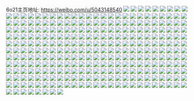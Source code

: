 6o21主页地址: https://weibo.com/u/5043148540 
![](https://wx4.sinaimg.cn/mw2000/005vixjuly1h90b77owddj32c0340qv6.jpg) 
![](https://wx4.sinaimg.cn/mw2000/005vixjuly1h90b78gpkpj32c0340npe.jpg) 
![](https://wx4.sinaimg.cn/mw2000/005vixjuly1h8y68l49arj323u35sx6p.jpg) 
![](https://wx4.sinaimg.cn/mw2000/005vixjuly1h8w8zckcsfj30wr0a9dhb.jpg) 
![](https://wx4.sinaimg.cn/mw2000/005vixjuly1h8w8zduii7j31tn2qge82.jpg) 
![](https://wx4.sinaimg.cn/mw2000/005vixjuly1h8n6mp65y7j30u0140jxd.jpg) 
![](https://wx4.sinaimg.cn/mw2000/005vixjuly1h8n6mpps5pj30u0140ten.jpg) 
![](https://wx4.sinaimg.cn/mw2000/005vixjuly1h8n6moaaj9j31400u010s.jpg) 
![](https://wx4.sinaimg.cn/mw2000/005vixjuly1h8n6mqmqq5j30u0140n3n.jpg) 
![](https://wx4.sinaimg.cn/mw2000/005vixjuly1h8fhh3l3cij32c0340qv5.jpg) 
![](https://wx4.sinaimg.cn/mw2000/005vixjuly1h8fhh4tsmmj31o05z07wj.jpg) 
![](https://wx4.sinaimg.cn/mw2000/005vixjuly1h8abmy45u0j30u014047v.jpg) 
![](https://wx4.sinaimg.cn/mw2000/005vixjuly1h8abmxm4rfj30u0140te2.jpg) 
![](https://wx4.sinaimg.cn/mw2000/005vixjuly1h83tnlf5m5j30wr0wrach.jpg) 
![](https://wx4.sinaimg.cn/mw2000/005vixjuly1h83tnkbb6ij34802tcb2c.jpg) 
![](https://wx4.sinaimg.cn/mw2000/005vixjuly1h83tpq6jkij33402c0h8k.jpg) 
![](https://wx4.sinaimg.cn/mw2000/005vixjuly1h83tpnihqej31sc2dskjl.jpg) 
![](https://wx4.sinaimg.cn/mw2000/005vixjuly1h83tpo9khej31sc2dsnpd.jpg) 
![](https://wx4.sinaimg.cn/mw2000/005vixjuly1h83tsfbmimj32c02c0hdt.jpg) 
![](https://wx4.sinaimg.cn/mw2000/005vixjuly1h83tpqw6shj328c28cb29.jpg) 
![](https://wx4.sinaimg.cn/mw2000/005vixjuly1h7qq2sotmdj30u01sygo3.jpg) 
![](https://wx4.sinaimg.cn/mw2000/005vixjuly1h7hw0m4yrrj30jb0xhn2r.jpg) 
![](https://wx4.sinaimg.cn/mw2000/005vixjuly1h7hw0mc75wj30ji0y3te9.jpg) 
![](https://wx4.sinaimg.cn/mw2000/005vixjuly1h7djdz893wj30u01400z9.jpg) 
![](https://wx4.sinaimg.cn/mw2000/005vixjuly1h7dje1fv1pj30u0140go3.jpg) 
![](https://wx4.sinaimg.cn/mw2000/005vixjuly1h7dje3bzxzj30u01400tz.jpg) 
![](https://wx4.sinaimg.cn/mw2000/005vixjuly1h7djfuhancj30u014042x.jpg) 
![](https://wx4.sinaimg.cn/mw2000/005vixjuly1h6szysu7odj30u0140k1l.jpg) 
![](https://wx4.sinaimg.cn/mw2000/005vixjuly1h6szyttsxjj31400u048a.jpg) 
![](https://wx4.sinaimg.cn/mw2000/005vixjuly1h6szywovj6j30u0140jyb.jpg) 
![](https://wx4.sinaimg.cn/mw2000/005vixjuly1h6szyxrn9fj30u0140qcu.jpg) 
![](https://wx4.sinaimg.cn/mw2000/005vixjuly1h6szyvrqshj30u0140n22.jpg) 
![](https://wx4.sinaimg.cn/mw2000/005vixjuly1h6szyyc9auj30u00u0t9p.jpg) 
![](https://wx4.sinaimg.cn/mw2000/005vixjuly1h6szyzdffzj31400u04aq.jpg) 
![](https://wx4.sinaimg.cn/mw2000/005vixjuly1h6p1dysijbj30u0140q3u.jpg) 
![](https://wx4.sinaimg.cn/mw2000/005vixjuly1h6p1gjxwkbj30u0140agq.jpg) 
![](https://wx4.sinaimg.cn/mw2000/005vixjuly1h5cvfjayr7j30u0140dmi.jpg) 
![](https://wx4.sinaimg.cn/mw2000/005vixjuly1h3m30nnmc6j30u0140ter.jpg) 
![](https://wx4.sinaimg.cn/mw2000/005vixjuly1h3m331h7uqj31400u0dkq.jpg) 
![](https://wx4.sinaimg.cn/mw2000/005vixjuly1h3m36fye63j30u019049v.jpg) 
![](https://wx4.sinaimg.cn/mw2000/005vixjuly1h3m36g7pdfj30u0140gui.jpg) 
![](https://wx4.sinaimg.cn/mw2000/005vixjuly1h3kd4b6klyj31hh0u0gu0.jpg) 
![](https://wx4.sinaimg.cn/mw2000/005vixjuly1h3kd4aw3elj30u01hhgxq.jpg) 
![](https://wx4.sinaimg.cn/mw2000/005vixjuly1h3kd4a1s56j30u01hgk25.jpg) 
![](https://wx4.sinaimg.cn/mw2000/005vixjuly1h3kd4abm5jj30u01hgwt3.jpg) 
![](https://wx4.sinaimg.cn/mw2000/005vixjuly1h34oqj2nl9j30u01hhgrl.jpg) 
![](https://wx4.sinaimg.cn/mw2000/005vixjuly1h34oqjxp1nj31410u0wkz.jpg) 
![](https://wx4.sinaimg.cn/mw2000/005vixjuly1h34oqjj1i9j30u01hgk0t.jpg) 
![](https://wx4.sinaimg.cn/mw2000/005vixjuly1h1abos2zvaj30u0140dp5.jpg) 
![](https://wx4.sinaimg.cn/mw2000/005vixjuly1h1abopuk7bj31400u0n5i.jpg) 
![](https://wx4.sinaimg.cn/mw2000/005vixjuly1h1abottyhgj30u0140af8.jpg) 
![](https://wx4.sinaimg.cn/mw2000/005vixjuly1h16z4sngwxj30r61eyn49.jpg) 
![](https://wx4.sinaimg.cn/mw2000/005vixjuly1h16z4sdz65j30o2194aee.jpg) 
![](https://wx4.sinaimg.cn/mw2000/005vixjuly1h13h3u2k99j30u00u0tao.jpg) 
![](https://wx4.sinaimg.cn/mw2000/005vixjuly1h13h3u8qmyj30u00u076a.jpg) 
![](https://wx4.sinaimg.cn/mw2000/005vixjuly1h13h3uh3j7j30u00u0gnp.jpg) 
![](https://wx4.sinaimg.cn/mw2000/005vixjuly1h13h3travej30u00u0dhv.jpg) 
![](https://wx4.sinaimg.cn/mw2000/005vixjuly1h119k2ywkpj30u01904cu.jpg) 
![](https://wx4.sinaimg.cn/mw2000/005vixjuly1h119k3x6mej30u0141thp.jpg) 
![](https://wx4.sinaimg.cn/mw2000/005vixjuly1h119k3m8qlj30u0140wpr.jpg) 
![](https://wx4.sinaimg.cn/mw2000/005vixjuly1h119hbh1hmj30u0140guf.jpg) 
![](https://wx4.sinaimg.cn/mw2000/005vixjuly1h119hb96ynj30u0140dl2.jpg) 
![](https://wx4.sinaimg.cn/mw2000/005vixjuly1h119hayf84j30u014079q.jpg) 
![](https://wx4.sinaimg.cn/mw2000/005vixjuly1h119hcdnraj30u0140q8g.jpg) 
![](https://wx4.sinaimg.cn/mw2000/005vixjuly1h119hbpz6oj30u01hd498.jpg) 
![](https://wx4.sinaimg.cn/mw2000/005vixjuly1gzolygybpdj30u0140dlv.jpg) 
![](https://wx4.sinaimg.cn/mw2000/005vixjuly1gzolyjuw17j30u0140wna.jpg) 
![](https://wx4.sinaimg.cn/mw2000/005vixjuly1gzolyl1akej30u01407em.jpg) 
![](https://wx4.sinaimg.cn/mw2000/005vixjuly1gzolykf0lrj30u0140q9i.jpg) 
![](https://wx4.sinaimg.cn/mw2000/005vixjuly1gze5acqdefj30u0140dkj.jpg) 
![](https://wx4.sinaimg.cn/mw2000/005vixjuly1gze5ad1lwzj30u0140jvy.jpg) 
![](https://wx4.sinaimg.cn/mw2000/005vixjuly1gz3tp6gf63j30u01sy76l.jpg) 
![](https://wx4.sinaimg.cn/mw2000/005vixjuly1gz3tpfs9jlj30u0140thz.jpg) 
![](https://wx4.sinaimg.cn/mw2000/005vixjuly1gyy8g3h65pj32c0340kjm.jpg) 
![](https://wx4.sinaimg.cn/mw2000/005vixjuly1gyy8g7wqawj32c03404qq.jpg) 
![](https://wx4.sinaimg.cn/mw2000/005vixjuly1gyy8g65zbfj32c0340kjm.jpg) 
![](https://wx4.sinaimg.cn/mw2000/005vixjuly1gynkmmmxqwj323y35su0y.jpg) 
![](https://wx4.sinaimg.cn/mw2000/005vixjuly1gy49s67ff2j322o340npf.jpg) 
![](https://wx4.sinaimg.cn/mw2000/005vixjuly1gy49s8px2zj33402c0npe.jpg) 
![](https://wx4.sinaimg.cn/mw2000/005vixjuly1gxxvvtg97lj32c03401kz.jpg) 
![](https://wx4.sinaimg.cn/mw2000/005vixjuly1gxxvvx8nrpj31o08qae86.jpg) 
![](https://wx4.sinaimg.cn/mw2000/005vixjuly1gxxvvzvg4hj32c0340u0y.jpg) 
![](https://wx4.sinaimg.cn/mw2000/005vixjuly1gxxvw6lcvoj32c0340kjn.jpg) 
![](https://wx4.sinaimg.cn/mw2000/005vixjuly1gxxvw8byy7j31yy2ml7wi.jpg) 
![](https://wx4.sinaimg.cn/mw2000/005vixjuly1gxxvvrf038j32c03407wk.jpg) 
![](https://wx4.sinaimg.cn/mw2000/005vixjuly1gxqydw78fzj30n00cxjuh.jpg) 
![](https://wx4.sinaimg.cn/mw2000/005vixjuly1gxqydx7uu5j30u01hcan5.jpg) 
![](https://wx4.sinaimg.cn/mw2000/005vixjuly1gxl5vnm768j30u03a5h85.jpg) 
![](https://wx4.sinaimg.cn/mw2000/005vixjuly1gxl5vu25kmj30u00u0n21.jpg) 
![](https://wx4.sinaimg.cn/mw2000/005vixjuly1gxl5vmyc2aj30u014011v.jpg) 
![](https://wx4.sinaimg.cn/mw2000/005vixjuly1gxl5vshapxj30u0190amt.jpg) 
![](https://wx4.sinaimg.cn/mw2000/005vixjuly1gxl5vtjnkcj30u00u0wl4.jpg) 
![](https://wx4.sinaimg.cn/mw2000/005vixjuly1gxl5vsumdbj30zk0k0jwm.jpg) 
![](https://wx4.sinaimg.cn/mw2000/005vixjuly1gxixsq65mxj30u0140jwx.jpg) 
![](https://wx4.sinaimg.cn/mw2000/005vixjuly1gxha9cbebjj30u0140n59.jpg) 
![](https://wx4.sinaimg.cn/mw2000/005vixjuly1gxha9cz5anj30u0140wlv.jpg) 
![](https://wx4.sinaimg.cn/mw2000/005vixjuly1gxfheehqx6j30u0140n8x.jpg) 
![](https://wx4.sinaimg.cn/mw2000/005vixjuly1gxfheez43uj30u01407b5.jpg) 
![](https://wx4.sinaimg.cn/mw2000/005vixjuly1gxfhedumcxj30rs2mwqk9.jpg) 
![](https://wx4.sinaimg.cn/mw2000/005vixjuly1gxfhegf3mzj30n00n00us.jpg) 
![](https://wx4.sinaimg.cn/mw2000/005vixjuly1gxfhehf0e2j30u0140agh.jpg) 
![](https://wx4.sinaimg.cn/mw2000/005vixjuly1gxfhehvfa2j31400u045d.jpg) 
![](https://wx4.sinaimg.cn/mw2000/005vixjuly1gxfheg1pi5j30u0190aka.jpg) 
![](https://wx4.sinaimg.cn/mw2000/005vixjuly1gxfhefgruhj30u0191woc.jpg) 
![](https://wx4.sinaimg.cn/mw2000/005vixjuly1gxfhegwzylj30u01hc7gz.jpg) 
![](https://wx4.sinaimg.cn/mw2000/005vixjuly1gx663egkojj30u00u07cr.jpg) 
![](https://wx4.sinaimg.cn/mw2000/005vixjuly1gx663bsaiyj30u0140wpw.jpg) 
![](https://wx4.sinaimg.cn/mw2000/005vixjuly1gx663ch9p4j30u00u0wk9.jpg) 
![](https://wx4.sinaimg.cn/mw2000/005vixjuly1gx663ev3rgj31400u0dqq.jpg) 
![](https://wx4.sinaimg.cn/mw2000/005vixjuly1gx6642sybmj31400u012v.jpg) 
![](https://wx4.sinaimg.cn/mw2000/005vixjuly1gx6639wknaj30u0190an4.jpg) 
![](https://wx4.sinaimg.cn/mw2000/005vixjuly1gx663de7abj30u00u0af9.jpg) 
![](https://wx4.sinaimg.cn/mw2000/005vixjuly1gx663dwsvmj30u0140an8.jpg) 
![](https://wx4.sinaimg.cn/mw2000/005vixjuly1gx663f6zo3j30u00u043g.jpg) 
![](https://wx4.sinaimg.cn/mw2000/005vixjuly1gwsht1lxxnj30u0140thr.jpg) 
![](https://wx4.sinaimg.cn/mw2000/005vixjuly1gwsht2g1d8j30u0190wp2.jpg) 
![](https://wx4.sinaimg.cn/mw2000/005vixjuly1gwsht174o9j30u014047g.jpg) 
![](https://wx4.sinaimg.cn/mw2000/005vixjuly1gwihm7l37qj31sc2dsnpe.jpg) 
![](https://wx4.sinaimg.cn/mw2000/005vixjuly1gwihm8rhbyj31sc2ds4qq.jpg) 
![](https://wx4.sinaimg.cn/mw2000/005vixjuly1gwihm5j8pvj31oc28g4qr.jpg) 
![](https://wx4.sinaimg.cn/mw2000/005vixjuly1gw78xab5mmj30u0140dkp.jpg) 
![](https://wx4.sinaimg.cn/mw2000/005vixjuly1gw78xau7mhj30u01400yk.jpg) 
![](https://wx4.sinaimg.cn/mw2000/005vixjuly1gw78xbupc6j30u00u045l.jpg) 
![](https://wx4.sinaimg.cn/mw2000/005vixjuly1gw78xba4tdj30u00u00yv.jpg) 
![](https://wx4.sinaimg.cn/mw2000/005vixjuly1gw78xc9d7sj30u01400vv.jpg) 
![](https://wx4.sinaimg.cn/mw2000/005vixjuly1gw78xcwhsij30u00u07ah.jpg) 
![](https://wx4.sinaimg.cn/mw2000/005vixjuly1gw3gpfvftij31sc2dse81.jpg) 
![](https://wx4.sinaimg.cn/mw2000/005vixjuly1gw3gph1s2xj31sc2dshdt.jpg) 
![](https://wx4.sinaimg.cn/mw2000/005vixjuly1gw3gpdfch5j31nz27ze81.jpg) 
![](https://wx4.sinaimg.cn/mw2000/005vixjuly1gw3gpem4zuj31sc2dsb2a.jpg) 
![](https://wx4.sinaimg.cn/mw2000/005vixjuly1gvmk598266j60zd1h2e8102.jpg) 
![](https://wx4.sinaimg.cn/mw2000/005vixjugy1gveko47djmj60u00u0n1g02.jpg) 
![](https://wx4.sinaimg.cn/mw2000/005vixjugy1gvekqej47hj60u00u0n3e02.jpg) 
![](https://wx4.sinaimg.cn/mw2000/005vixjugy1gveknwnxr9j60u0140al302.jpg) 
![](https://wx4.sinaimg.cn/mw2000/005vixjugy1gveknd1rqwj60u0140gv602.jpg) 
![](https://wx4.sinaimg.cn/mw2000/005vixjugy1gvekna8iphj60u00u0djb02.jpg) 
![](https://wx4.sinaimg.cn/mw2000/005vixjugy1gvekowzwhyj60u00u0wid02.jpg) 
![](https://wx4.sinaimg.cn/mw2000/005vixjugy1gveko28dyqj60u00u0qaf02.jpg) 
![](https://wx4.sinaimg.cn/mw2000/005vixjugy1gvekqkqx7gj61400u0wo902.jpg) 
![](https://wx4.sinaimg.cn/mw2000/005vixjugy1gvekne8o0hj60u00u0dkt02.jpg) 
![](https://wx4.sinaimg.cn/mw2000/005vixjuly1gvagp25zm6j60u00u0td102.jpg) 
![](https://wx4.sinaimg.cn/mw2000/005vixjuly1gvagp41e51j61400u0wmi02.jpg) 
![](https://wx4.sinaimg.cn/mw2000/005vixjuly1gvagt65dq8j61400u04bn02.jpg) 
![](https://wx4.sinaimg.cn/mw2000/005vixjuly1gvah01dxzoj60u00u0k0m02.jpg) 
![](https://wx4.sinaimg.cn/mw2000/005vixjuly1gvagp5gqv8j60u01907ff02.jpg) 
![](https://wx4.sinaimg.cn/mw2000/005vixjuly1gvagthkqflj60u00u0jyl02.jpg) 
![](https://wx4.sinaimg.cn/mw2000/005vixjuly1gvagp5tn3aj60u00u0n7r02.jpg) 
![](https://wx4.sinaimg.cn/mw2000/005vixjuly1gvagt5qezuj60u01404ac02.jpg) 
![](https://wx4.sinaimg.cn/mw2000/005vixjuly1gvagp155t7j60u00u0grs02.jpg) 
![](https://wx4.sinaimg.cn/mw2000/005vixjuly1gu5nk0p0tcj60u00u07bc02.jpg) 
![](https://wx4.sinaimg.cn/mw2000/005vixjuly1gu5nk04a3qj60u00u0wkd02.jpg) 
![](https://wx4.sinaimg.cn/mw2000/005vixjuly1gu5njyype1j60u0140ai702.jpg) 
![](https://wx4.sinaimg.cn/mw2000/005vixjuly1gu5nk1e9azj60u00u07f802.jpg) 
![](https://wx4.sinaimg.cn/mw2000/005vixjuly1gtrlvjd58jj60u00u00wf02.jpg) 
![](https://wx4.sinaimg.cn/mw2000/005vixjuly1gtrlvl9fgqj60u0190k0o02.jpg) 
![](https://wx4.sinaimg.cn/mw2000/005vixjuly1gtrlvlt2fmj61900u0grp02.jpg) 
![](https://wx4.sinaimg.cn/mw2000/005vixjuly1gtrlvix8bkj60u00u0dpj02.jpg) 
![](https://wx4.sinaimg.cn/mw2000/005vixjuly1gtrlvke6woj60u00u0n1v02.jpg) 
![](https://wx4.sinaimg.cn/mw2000/005vixjuly1gtrmddf8hrj60u00u0tdx02.jpg) 
![](https://wx4.sinaimg.cn/mw2000/005vixjuly1gtkp6qle8uj30u0140tfi.jpg) 
![](https://wx4.sinaimg.cn/mw2000/005vixjuly1gtkp6r5trpj30u013zaei.jpg) 
![](https://wx4.sinaimg.cn/mw2000/005vixjuly1gtfiq6mjepj30u00u00ym.jpg) 
![](https://wx4.sinaimg.cn/mw2000/005vixjuly1gtfir0gd8ej31400u0wwq.jpg) 
![](https://wx4.sinaimg.cn/mw2000/005vixjuly1gtfiq5j0o3j30u0140wq4.jpg) 
![](https://wx4.sinaimg.cn/mw2000/005vixjuly1gtfiltqolvj30u00u013m.jpg) 
![](https://wx4.sinaimg.cn/mw2000/005vixjuly1gtfimc4kmxj30sc2d0qpn.jpg) 
![](https://wx4.sinaimg.cn/mw2000/005vixjuly1gtfimbjy2wj30u00u07bv.jpg) 
![](https://wx4.sinaimg.cn/mw2000/005vixjuly1gtfir10kezj30u0140djn.jpg) 
![](https://wx4.sinaimg.cn/mw2000/005vixjuly1gtfiq6b445j30u00u0dlt.jpg) 
![](https://wx4.sinaimg.cn/mw2000/005vixjuly1gtfiq5vwo6j30uc0tywli.jpg) 
![](https://wx4.sinaimg.cn/mw2000/005vixjuly1gt2bxl549vj30u00u0wnw.jpg) 
![](https://wx4.sinaimg.cn/mw2000/005vixjuly1gt2bxgse8pj30u010dgqz.jpg) 
![](https://wx4.sinaimg.cn/mw2000/005vixjuly1gt2bxeawx1j30u0190te8.jpg) 
![](https://wx4.sinaimg.cn/mw2000/005vixjuly1gt2bxco98bj30u0140dmf.jpg) 
![](https://wx4.sinaimg.cn/mw2000/005vixjuly1gt2bxbcoogj30u0190jxd.jpg) 
![](https://wx4.sinaimg.cn/mw2000/005vixjuly1gt2bxiyp49j30u0140agh.jpg) 
![](https://wx4.sinaimg.cn/mw2000/005vixjuly1gsn3p83e8zj30u00u0jx0.jpg) 
![](https://wx4.sinaimg.cn/mw2000/005vixjuly1gsbn9tv5wfj30u01407b8.jpg) 
![](https://wx4.sinaimg.cn/mw2000/005vixjuly1gsbn9swz4aj31400u0ak5.jpg) 
![](https://wx4.sinaimg.cn/mw2000/005vixjuly1gsbn9oagyhj30u00u0n3l.jpg) 
![](https://wx4.sinaimg.cn/mw2000/005vixjuly1gsbn9lirwdj30jz0jzn1m.jpg) 
![](https://wx4.sinaimg.cn/mw2000/005vixjuly1gsbnlnwvgtj31400u0nak.jpg) 
![](https://wx4.sinaimg.cn/mw2000/005vixjuly1gsbnlmxmxoj60u0140gvd02.jpg) 
![](https://wx4.sinaimg.cn/mw2000/005vixjuly1gsbn9qqq2aj30u00u07d9.jpg) 
![](https://wx4.sinaimg.cn/mw2000/005vixjuly1gsbn9p5xmnj30u00u0ah6.jpg) 
![](https://wx4.sinaimg.cn/mw2000/005vixjuly1gsbn9nehu4j30u00u00z6.jpg) 
![](https://wx4.sinaimg.cn/mw2000/005vixjugy1gs6h6az8okj30u0140don.jpg) 
![](https://wx4.sinaimg.cn/mw2000/005vixjugy1gs6h6e2bl9j30u00u0wjo.jpg) 
![](https://wx4.sinaimg.cn/mw2000/005vixjugy1gs6h6ut21bj30u00u0wlh.jpg) 
![](https://wx4.sinaimg.cn/mw2000/005vixjugy1gs6h6f857cj30u00u0gqr.jpg) 
![](https://wx4.sinaimg.cn/mw2000/005vixjugy1gs6h6c58qgj30u00u1ah2.jpg) 
![](https://wx4.sinaimg.cn/mw2000/005vixjugy1gs6h6decxpj30u00u0thu.jpg) 
![](https://wx4.sinaimg.cn/mw2000/005vixjugy1gs6h6gq4yzj30u00u00y2.jpg) 
![](https://wx4.sinaimg.cn/mw2000/005vixjugy1gs6h6iietmj30u00u07az.jpg) 
![](https://wx4.sinaimg.cn/mw2000/005vixjugy1gs6h6jirpij30u00u045t.jpg) 
![](https://wx4.sinaimg.cn/mw2000/005vixjuly1grwudorycdj60cd0cd75502.jpg) 
![](https://wx4.sinaimg.cn/mw2000/005vixjuly1grwudoe68aj30n00mz0x3.jpg) 
![](https://wx4.sinaimg.cn/mw2000/005vixjuly1grs2h47sxij30u00u07e7.jpg) 
![](https://wx4.sinaimg.cn/mw2000/005vixjuly1grs2h2q36cj30u00u0tda.jpg) 
![](https://wx4.sinaimg.cn/mw2000/005vixjuly1grs2h5ut0sj30u00u0gw9.jpg) 
![](https://wx4.sinaimg.cn/mw2000/005vixjuly1grs2igilnwj30u01407fv.jpg) 
![](https://wx4.sinaimg.cn/mw2000/005vixjuly1grs2iewlnjj30u0140tjw.jpg) 
![](https://wx4.sinaimg.cn/mw2000/005vixjuly1grs2idjjgsj30u0140woy.jpg) 
![](https://wx4.sinaimg.cn/mw2000/005vixjuly1grs2h6nptqj30u00u0tbf.jpg) 
![](https://wx4.sinaimg.cn/mw2000/005vixjuly1grs2h1lepyj30u0140agn.jpg) 
![](https://wx4.sinaimg.cn/mw2000/005vixjuly1grs2iq65qqj30n01dskjn.jpg) 
![](https://wx4.sinaimg.cn/mw2000/005vixjuly1grlrhjrpf8j32c0340u15.jpg) 
![](https://wx4.sinaimg.cn/mw2000/005vixjuly1grlrdcsounj32ds1scb2d.jpg) 
![](https://wx4.sinaimg.cn/mw2000/005vixjuly1grlrhf4yykj32c0340x6r.jpg) 
![](https://wx4.sinaimg.cn/mw2000/005vixjuly1grlrjyfxyej33402c0kjl.jpg) 
![](https://wx4.sinaimg.cn/mw2000/005vixjugy1grj1b2cl3jj30u014018q.jpg) 
![](https://wx4.sinaimg.cn/mw2000/005vixjugy1grj1b5k200j30u0140qii.jpg) 
![](https://wx4.sinaimg.cn/mw2000/005vixjuly1gqlqu10w2fj31sc2dshdu.jpg) 
![](https://wx4.sinaimg.cn/mw2000/005vixjuly1gqlqugeisdj31sc2dsb2a.jpg) 
![](https://wx4.sinaimg.cn/mw2000/005vixjuly1gqlqucgt5sj31sc2ds1l5.jpg) 
![](https://wx4.sinaimg.cn/mw2000/005vixjuly1gqlqtv2z1vj31sc2dsqv6.jpg) 
![](https://wx4.sinaimg.cn/mw2000/005vixjuly1gq944z1ew7j32c02c0ain.jpg) 
![](https://wx4.sinaimg.cn/mw2000/005vixjuly1gq9452mtj1j32a82a8kfq.jpg) 
![](https://wx4.sinaimg.cn/mw2000/005vixjuly1gq9458o4p0j32c02c04c3.jpg) 
![](https://wx4.sinaimg.cn/mw2000/005vixjuly1gq944x2x4zj32c02c07pt.jpg) 
![](https://wx4.sinaimg.cn/mw2000/005vixjuly1gq944un4cfj32c02c0npd.jpg) 
![](https://wx4.sinaimg.cn/mw2000/005vixjuly1gq9455h723j32c02c017m.jpg) 
![](https://wx4.sinaimg.cn/mw2000/005vixjuly1gq9450yfruj3297297te4.jpg) 
![](https://wx4.sinaimg.cn/mw2000/005vixjuly1gq945clkyyj32c02c0u0x.jpg) 
![](https://wx4.sinaimg.cn/mw2000/005vixjuly1gq9456wcywj32c02c07mw.jpg) 
![](https://wx4.sinaimg.cn/mw2000/005vixjuly1gpq0urd9ihj30u0191n1l.jpg) 
![](https://wx4.sinaimg.cn/mw2000/005vixjuly1gpq0ut5ocxj30u0191aeo.jpg) 
![](https://wx4.sinaimg.cn/mw2000/005vixjuly1gpq0uqy3p7j30u0190td3.jpg) 
![](https://wx4.sinaimg.cn/mw2000/005vixjuly1gpq0usb6n6j30u019178v.jpg) 
![](https://wx4.sinaimg.cn/mw2000/005vixjuly1gpq0uspgwfj30u0191dkw.jpg) 
![](https://wx4.sinaimg.cn/mw2000/005vixjuly1gpq0urw4ikj30u0191q7e.jpg) 
![](https://wx4.sinaimg.cn/mw2000/005vixjuly1gpaggujd6yj328z2zzqv5.jpg) 
![](https://wx4.sinaimg.cn/mw2000/005vixjuly1gpaggse2lmj32c03401kz.jpg) 
![](https://wx4.sinaimg.cn/mw2000/005vixjuly1gocwhb3fagj32c0340hdu.jpg) 
![](https://wx4.sinaimg.cn/mw2000/005vixjuly1gocwhdfu3sj32c03401ky.jpg) 
![](https://wx4.sinaimg.cn/mw2000/005vixjuly1gocwh8bjyhj32c02c0npd.jpg) 
![](https://wx4.sinaimg.cn/mw2000/005vixjuly1gnuhqgb5ktj321k2q3qv6.jpg) 
![](https://wx4.sinaimg.cn/mw2000/005vixjuly1gnuhqhplpkj321t2qfhdv.jpg) 
![](https://wx4.sinaimg.cn/mw2000/005vixjuly1gnuhqjntr1j32c02c0kjl.jpg) 
![](https://wx4.sinaimg.cn/mw2000/005vixjuly1gl1dx1ukcuj30u014013p.jpg) 
![](https://wx4.sinaimg.cn/mw2000/005vixjuly1gl1dx2nnwvj30u0141tla.jpg) 
![](https://wx4.sinaimg.cn/mw2000/005vixjuly1gkiq26v5qkj30u01460zl.jpg) 
![](https://wx4.sinaimg.cn/mw2000/005vixjuly1gkiq2698h1j31910u0aj1.jpg) 
![](https://wx4.sinaimg.cn/mw2000/005vixjuly1gjpdm08zjrj30u00u0wmm.jpg) 
![](https://wx4.sinaimg.cn/mw2000/005vixjuly1gjpdlx7in5j30u00u0ahs.jpg) 
![](https://wx4.sinaimg.cn/mw2000/005vixjuly1gjpdm1u5m8j30u0191tjy.jpg) 
![](https://wx4.sinaimg.cn/mw2000/005vixjuly1gjpdm2t5nqj30u00u0n3k.jpg) 
![](https://wx4.sinaimg.cn/mw2000/005vixjuly1gjpdlyxqqtj30u018vk3r.jpg) 
![](https://wx4.sinaimg.cn/mw2000/005vixjuly1gjpdm5b40bj30u00u0woo.jpg) 
![](https://wx4.sinaimg.cn/mw2000/005vixjugy1gja7lv5pl2j30u018zqii.jpg) 
![](https://wx4.sinaimg.cn/mw2000/005vixjugy1gja7ltnr4zj30u0191n7g.jpg) 
![](https://wx4.sinaimg.cn/mw2000/005vixjuly1gja33fwbg4j30u018vtor.jpg) 
![](https://wx4.sinaimg.cn/mw2000/005vixjugy1gja7lwqnp1j30u018u19k.jpg) 
![](https://wx4.sinaimg.cn/mw2000/005vixjugy1gja7lylq94j30u00u0qe4.jpg) 
![](https://wx4.sinaimg.cn/mw2000/005vixjuly1ginrf6o8rkj30u0141alk.jpg) 
![](https://wx4.sinaimg.cn/mw2000/005vixjuly1ginrf7i7w3j30u01407cv.jpg) 
![](https://wx4.sinaimg.cn/mw2000/005vixjuly1ginrf4qnu6j30u0140dqn.jpg) 
![](https://wx4.sinaimg.cn/mw2000/005vixjuly1ginrf5auu4j30u01404df.jpg) 
![](https://wx4.sinaimg.cn/mw2000/005vixjuly1ginrf44vumj30u0140qd4.jpg) 
![](https://wx4.sinaimg.cn/mw2000/005vixjuly1ginrf61t4pj30u0140h15.jpg) 
![](https://wx4.sinaimg.cn/mw2000/005vixjuly1ginrf267v3j30u0140wn6.jpg) 
![](https://wx4.sinaimg.cn/mw2000/005vixjuly1ginrf7wx72j30u0140tiz.jpg) 
![](https://wx4.sinaimg.cn/mw2000/005vixjuly1ginrf72kfgj30u0140gv0.jpg) 
![](https://wx4.sinaimg.cn/mw2000/005vixjugy1gi4qljrkw8j326q26qe81.jpg) 
![](https://wx4.sinaimg.cn/mw2000/005vixjugy1gi4qliwxqgj32c03401ky.jpg) 
![](https://wx4.sinaimg.cn/mw2000/005vixjugy1gi4qlg0irkj32c02c04qq.jpg) 
![](https://wx4.sinaimg.cn/mw2000/005vixjugy1gi4qlhgrpnj32c02c0hdu.jpg) 
![](https://wx4.sinaimg.cn/mw2000/005vixjugy1gi4qlezoehj30u00u0k1r.jpg) 
![](https://wx4.sinaimg.cn/mw2000/005vixjugy1gi4qllb2b3j32c02c0npe.jpg) 
![](https://wx4.sinaimg.cn/mw2000/005vixjuly1gh8vkpfs8xj30u00u0wlb.jpg) 
![](https://wx4.sinaimg.cn/mw2000/005vixjuly1gh8vkqhpxbj30u0140qav.jpg) 
![](https://wx4.sinaimg.cn/mw2000/005vixjuly1gh8vl2pl41j30u30u0gsj.jpg) 
![](https://wx4.sinaimg.cn/mw2000/005vixjuly1gh8vkwbfl8j30u0140wml.jpg) 
![](https://wx4.sinaimg.cn/mw2000/005vixjuly1gh8vkxohu3j30u0140ahx.jpg) 
![](https://wx4.sinaimg.cn/mw2000/005vixjuly1gh8vkow20nj30n01dsagr.jpg) 
![](https://wx4.sinaimg.cn/mw2000/005vixjugy1geve7ublu4j32c02bru0y.jpg) 
![](https://wx4.sinaimg.cn/mw2000/005vixjugy1geve7vb44pj32ah2a7e82.jpg) 
![](https://wx4.sinaimg.cn/mw2000/005vixjugy1geve7t7v3oj32c02c07wi.jpg) 
![](https://wx4.sinaimg.cn/mw2000/005vixjugy1geve7s85vcj32c02c01ky.jpg) 
![](https://wx4.sinaimg.cn/mw2000/005vixjugy1gdkmer0pajj31ka1ka4qp.jpg) 
![](https://wx4.sinaimg.cn/mw2000/005vixjugy1gdkmeuka1oj30p00p0djo.jpg) 
![](https://wx4.sinaimg.cn/mw2000/005vixjugy1gdkmetpxv9j32c02c04qq.jpg) 
![](https://wx4.sinaimg.cn/mw2000/005vixjugy1gdkmh9yygsj33402c04qp.jpg) 
![](https://wx4.sinaimg.cn/mw2000/005vixjugy1gdkmh7mdqej32c02c0x6q.jpg) 
![](https://wx4.sinaimg.cn/mw2000/005vixjugy1gdkmh8pglej32c02c0npd.jpg) 
![](https://wx4.sinaimg.cn/mw2000/005vixjugy1gd4a03tvqvj328y2zyu0z.jpg) 
![](https://wx4.sinaimg.cn/mw2000/005vixjugy1gd4a07ozl0j31cq214kjl.jpg) 
![](https://wx4.sinaimg.cn/mw2000/005vixjugy1gd4a09xxiqj32zz28yu0x.jpg) 
![](https://wx4.sinaimg.cn/mw2000/005vixjuly1gc4d4xfnb0j30sy12l79i.jpg) 
![](https://wx4.sinaimg.cn/mw2000/005vixjugy1g5g2u3xjw7j32c02c0hdt.jpg) 
![](https://wx4.sinaimg.cn/mw2000/005vixjugy1g5g2u5jy79j31sg1sg1kx.jpg) 
![](https://wx4.sinaimg.cn/mw2000/005vixjugy1g5g2u6j16zj32c02c0hdt.jpg) 
